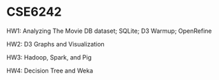 # CSE6242

HW1: Analyzing The Movie DB dataset; SQLite; D3 Warmup; OpenRefine

HW2: D3 Graphs and Visualization

HW3: Hadoop, Spark, and Pig

HW4: Decision Tree and Weka
